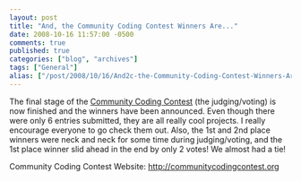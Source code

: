 ```yaml
---
layout: post
title: "And, the Community Coding Contest Winners Are..."
date: 2008-10-16 11:57:00 -0500
comments: true
published: true
categories: ["blog", "archives"]
tags: ["General"]
alias: ["/post/2008/10/16/And2c-the-Community-Coding-Contest-Winners-Are", "/post/2008/10/16/and2c-the-community-coding-contest-winners-are"]
---
```

<!-- more -->
<p>
The final stage of the <a href="http://communitycodingcontest.org">Community Coding Contest</a> (the judging/voting) is now finished and the winners have been announced. Even though there were only 6 entries submitted, they are all really cool projects. I really encourage everyone to go check them out. Also, the 1st and 2nd place winners were neck and neck for some time during judging/voting, and the 1st place winner slid ahead in the end by only 2 votes! We almost had a tie! 
</p>
<p>
Community Coding Contest Website: <a href="http://communitycodingcontest.org" title="Community Coding Contest">http://communitycodingcontest.org</a>
</p>
